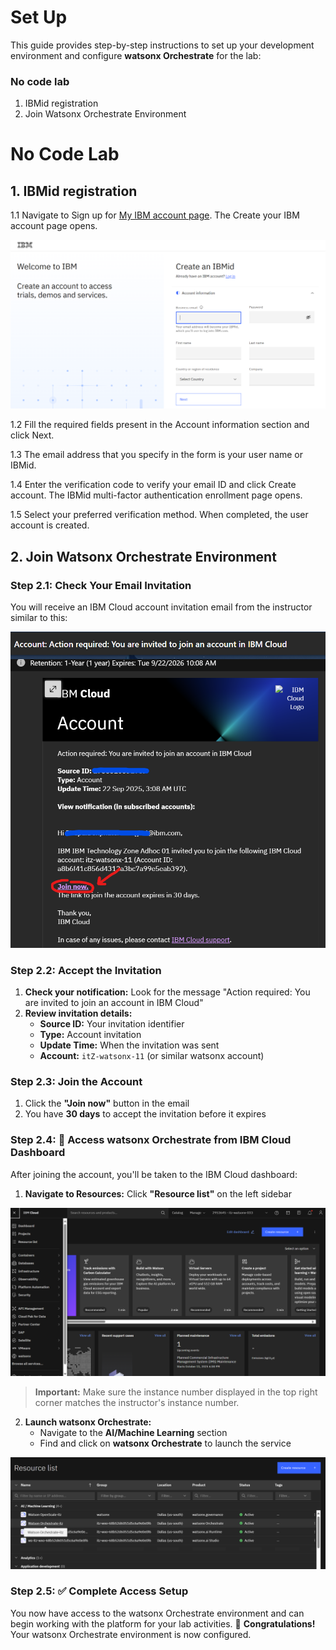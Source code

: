 # Set Up

This guide provides step-by-step instructions to set up your development environment and configure **watsonx Orchestrate** for the lab:

### No code lab
1. IBMid registration
2. Join Watsonx Orchestrate Environment

# No Code Lab

## 1. IBMid registration
1.1 Navigate to Sign up for [My IBM account page](https://www.ibm.com/account/reg/us-en/signup?formid=urx-19776). The Create your IBM account page opens.

![alt text](images/signup.png)

1.2 Fill the required fields present in the Account information section and click Next.

1.3 The email address that you specify in the form is your user name or IBMid.

1.4 Enter the verification code to verify your email ID and click Create account. The IBMid multi-factor authentication enrollment page opens.

1.5 Select your preferred verification method. When completed, the user account is created.

## 2. Join Watsonx Orchestrate Environment

### Step 2.1: Check Your Email Invitation
You will receive an IBM Cloud account invitation email from the instructor similar to this:

![Account Invitation](images/joinaccount.png)

### Step 2.2: Accept the Invitation
1. **Check your notification:** Look for the message "Action required: You are invited to join an account in IBM Cloud"
2. **Review invitation details:**
   - **Source ID:** Your invitation identifier
   - **Type:** Account invitation
   - **Update Time:** When the invitation was sent
   - **Account:** `itZ-watsonx-11` (or similar watsonx account)

### Step 2.3: Join the Account
1. Click the **"Join now"** button in the email
2. You have **30 days** to accept the invitation before it expires

### Step 2.4: 🚀 Access watsonx Orchestrate from IBM Cloud Dashboard
After joining the account, you'll be taken to the IBM Cloud dashboard:

1. **Navigate to Resources:** Click **"Resource list"** on the left sidebar

![IBM Cloud Dashboard](images/clouddashboard.png)

> **Important:** Make sure the instance number displayed in the top right corner matches the instructor's instance number.

2. **Launch watsonx Orchestrate:** 
   - Navigate to the **AI/Machine Learning** section
   - Find and click on **watsonx Orchestrate** to launch the service

![Resource List](images/resourcelist.png)

### Step 2.5: ✅ Complete Access Setup
You now have access to the watsonx Orchestrate environment and can begin working with the platform for your lab activities.
🎉 **Congratulations!** Your watsonx Orchestrate environment is now configured.



